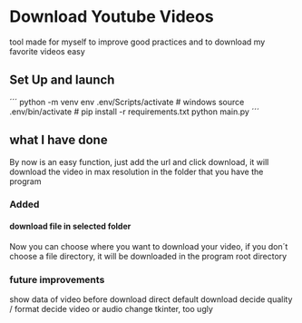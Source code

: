 # Download Youtube Videos
tool made for myself to improve good practices and to download my favorite videos easy

## Set Up and launch
´´´
python -m venv env
.env/Scripts/activate # windows
source .env/bin/activate #
pip install -r requirements.txt
python main.py
´´´

## what I have done
By now is an easy function, just add the url and click download, it will download the video in max resolution in the folder that you have the program

### Added
#### download file in selected folder
Now you can choose where you want to download your video, if you don´t choose a file directory, it will be downloaded in the program root directory

### future improvements
show data of video before download
direct default download
decide quality / format
decide video or audio
change tkinter, too ugly
